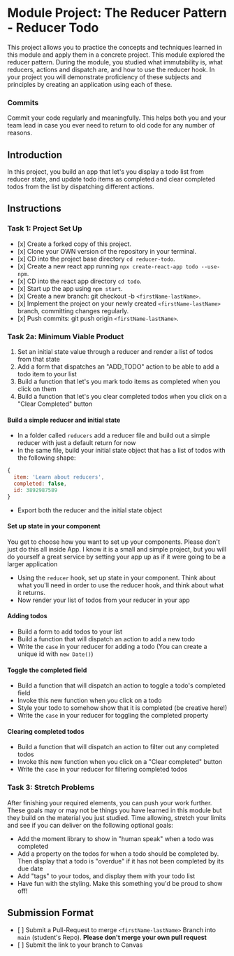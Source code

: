 # Module Project: The Reducer Pattern - Reducer Todo

This project allows you to practice the concepts and techniques learned in this module and apply them in a concrete project. This module explored the reducer pattern. During the module, you studied what immutability is, what reducers, actions and dispatch are, and how to use the reducer hook. In your project you will demonstrate proficiency of these subjects and principles by creating an application using each of these.

### Commits

Commit your code regularly and meaningfully. This helps both you and your team lead in case you ever need to return to old code for any number of reasons.

## Introduction

In this project, you build an app that let's you display a todo list from reducer state, and update todo items as completed and clear completed todos from the list by dispatching different actions.

## Instructions

### Task 1: Project Set Up

-    [x] Create a forked copy of this project.
-    [x] Clone your OWN version of the repository in your terminal.
-    [x] CD into the project base directory `cd reducer-todo`.
-    [x] Create a new react app running `npx create-react-app todo --use-npm`.
-    [x] CD into the react app directory `cd todo`.
-    [x] Start up the app using `npm start`.
-    [x] Create a new branch: git checkout -b `<firstName-lastName>`.
-    [x] Implement the project on your newly created `<firstName-lastName>` branch, committing changes regularly.
-    [x] Push commits: git push origin `<firstName-lastName>`.

### Task 2a: Minimum Viable Product

1. Set an initial state value through a reducer and render a list of todos from that state
2. Add a form that dispatches an "ADD_TODO" action to be able to add a todo item to your list
3. Build a function that let's you mark todo items as completed when you click on them
4. Build a function that let's you clear completed todos when you click on a "Clear Completed" button

#### Build a simple reducer and initial state

-    In a folder called `reducers` add a reducer file and build out a simple reducer with just a default return for now
-    In the same file, build your initial state object that has a list of todos with the following shape:

```js
{
  item: 'Learn about reducers',
  completed: false,
  id: 3892987589
}
```

-    Export both the reducer and the initial state object

#### Set up state in your component

You get to choose how you want to set up your components. Please don't just do this all inside App. I know it is a small and simple project, but you will do yourself a great service by setting your app up as if it were going to be a larger application

-    Using the `reducer` hook, set up state in your component. Think about what you'll need in order to use the reducer hook, and think about what it returns.
-    Now render your list of todos from your reducer in your app

#### Adding todos

-    Build a form to add todos to your list
-    Build a function that will dispatch an action to add a new todo
-    Write the `case` in your reducer for adding a todo (You can create a unique id with `new Date()`)

#### Toggle the completed field

-    Build a function that will dispatch an action to toggle a todo's completed field
-    Invoke this new function when you click on a todo
-    Style your todo to somehow show that it is completed (be creative here!)
-    Write the `case` in your reducer for toggling the completed property

#### Clearing completed todos

-    Build a function that will dispatch an action to filter out any completed todos
-    Invoke this new function when you click on a "Clear completed" button
-    Write the `case` in your reducer for filtering completed todos

### Task 3: Stretch Problems

After finishing your required elements, you can push your work further. These goals may or may not be things you have learned in this module but they build on the material you just studied. Time allowing, stretch your limits and see if you can deliver on the following optional goals:

-    Add the moment library to show in "human speak" when a todo was completed
-    Add a property on the todos for when a todo should be completed by. Then display that a todo is "overdue" if it has not been completed by its due date
-    Add "tags" to your todos, and display them with your todo list
-    Have fun with the styling. Make this something you'd be proud to show off!

## Submission Format

-    [ ] Submit a Pull-Request to merge `<firstName-lastName>` Branch into `main` (student's Repo). **Please don't merge your own pull request**
-    [ ] Submit the link to your branch to Canvas
